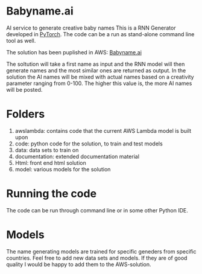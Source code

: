 # Babyname.ai

AI service to generate creative baby names
This is a RNN Generator developed in [PyTorch](http://pytorch.org/). The code can be a run as stand-alone command line tool as well. 

The solution has been puplished in AWS: [Babyname.ai](https://d14rhc8ldmadon.cloudfront.net/)

The soltution will take a first name as input and the RNN model will then generate names and the most similar ones are returned as output. In the solution the AI names will be mixed with actual names based on a creativity parameter ranging from 0-100. The higher this value is, the more AI names will be posted. 

# Folders

1. awslambda: contains code that the current AWS Lambda model is built upon
2. code: python code for the solution, to train and test models
3. data: data sets to train on
4. documentation: extended documentation material
5. Html: front end html solution
6. model: various models for the solution

# Running the code

The code can be run through command line or in some other Python IDE. 

# Models 

The name generating models are trained for specific geneders from specific countries. Feel free to add new data sets and models. If they are of good quality I would be happy to add them to the AWS-solution. 

